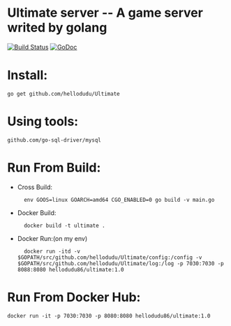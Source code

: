 
# Ultimate server -- A game server writed by golang

[![Build Status](https://travis-ci.com/hellodudu/Ultimate.svg?branch=master)](https://travis-ci.com/hellodudu/Ultimate)
[![GoDoc](https://godoc.org/github.com/hellodudu/Ultimate?status.svg)](https://godoc.org/github.com/hellodudu/Ultimate)

# Install:

	go get github.com/hellodudu/Ultimate



# Using tools:

    github.com/go-sql-driver/mysql

# Run From Build:

* Cross Build: 

		env GOOS=linux GOARCH=amd64 CGO_ENABLED=0 go build -v main.go

* Docker Build:
    
	    docker build -t ultimate .

* Docker Run:(on my env)
    
	    docker run -itd -v $GOPATH/src/github.com/hellodudu/Ultimate/config:/config -v $GOPATH/src/github.com/hellodudu/Ultimate/log:/log -p 7030:7030 -p 8088:8080 hellodudu86/ultimate:1.0

# Run From Docker Hub:

   
	docker run -it -p 7030:7030 -p 8080:8080 hellodudu86/ultimate:1.0
